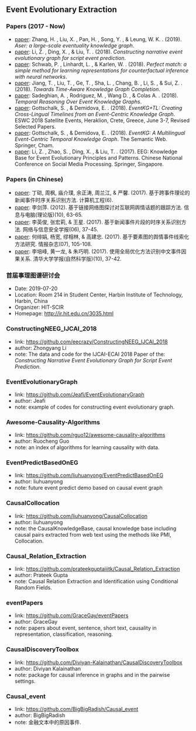 ## **Event Evolutionary Extraction**


### Papers (2017 - Now)
  * [paper](https://arxiv.org/abs/1905.00270): Zhang, H. , Liu, X. , Pan, H. , Song, Y. , & Leung, W. K. . (2019). *Aser: a large-scale eventuality knowledge graph*.
  * [paper](https://arxiv.org/abs/1805.05081): Li, Z. , Ding, X. , & Liu, T. . (2018). *Constructing narrative event evolutionary graph for script event prediction*.
  * [paper](https://arxiv.org/abs/1810.00656v1): Schwab, P. , Linhardt, L. , & Karlen, W. . (2018). *Perfect match: a simple method for learning representations for counterfactual inference with neural networks*.
  * [paper](https://paperswithcode.com/paper/towards-time-aware-knowledge-graph-completion): Jiang, T. , Liu, T. , Ge, T. , Sha, L. , Chang, B. , Li, S. , & Sui, Z. . (2018). *Towards Time-Aware Knowledge Graph Completion*.
  * [paper](https://dsr.cise.ufl.edu/temporal-reasoning-over-event-knowledge-graphs/): Sadeghian, A. , Rodriguez, M. , Wang D. , & Colas A. . (2018). *Temporal Reasoning Over Event Knowledge Graphs*.
  * [paper](https://link.springer.com/chapter/10.1007/978-3-319-98192-5_31): Gottschalk, S. , & Demidova, E. . (2018). *EventKG+TL: Creating Cross-Lingual Timelines from an Event-Centric Knowledge Graph*. ESWC 2018 Satellite Events, Heraklion, Crete, Greece, June 3-7, Revised Selected Papers. 
  * [paper](https://www.researchgate.net/publication/325529405_EventKG_A_Multilingual_Event-Centric_Temporal_Knowledge_Graph): Gottschalk, S. , & Demidova, E. . (2018). *EventKG: A Multilingual Event-Centric Temporal Knowledge Graph*. The Semantic Web. Springer, Cham.
  * [paper](https://link.springer.com/chapter/10.1007/978-981-10-6805-8_4): Li, Z. , Zhao, S. , Ding, X. , & Liu, T. . (2017). EEG: Knowledge Base for Event Evolutionary Principles and Patterns. Chinese National Conference on Social Media Processing. Springer, Singapore.

### Papers (in Chinese)
  * [paper](http://www.cnki.com.cn/Article/CJFDTOTAL-JSJC201706031.htm): 丁硙, 周枫, 庙介璞, 余正涛, 周兰江, & 严馨. (2017). 基于跨事件理论的新闻事件时序关系识别方法. 计算机工程(6).
  * [paper](http://www.cnki.com.cn/Article/CJFDTotal-XXDL201210040.htm): 李剑萍. (2012). 基于链接网络图探讨对互联网舆情话题的跟踪方法. 信息与电脑(理论版)(10), 63-65.
  * [paper](http://www.cnki.com.cn/Article/CJFDTotal-WXAQ201706004.htm): 李英俊, 张宏莉, & 王星. (2017). 基于新闻事件片段的时序关系识别方法. 网络与信息安全学报(06), 37-45.
  * [paper](http://www.cnki.com.cn/Article/CJFDTOTAL-QBZZ201707018.htm): 何绯娟, 杨宽, 缪相林, & 高建忠. (2017). 基于要素图的舆情事件线索化方法研究. 情报杂志(07), 105-108.
  * [paper](http://www.cnki.com.cn/Article/CJFDTOTAL-QHXB201710006.htm): 李培峰, 黄一龙, & 朱巧明. (2017). 使用全局优化方法识别中文事件因果关系. 清华大学学报(自然科学版)(10), 37-42.
  
### 首届事理图谱研讨会
  * Date: 2019-07-20
  * Location:  Room 214 in Student Center, Harbin Institute of Technology, Harbin, China
  * Organizer: HIT-SCIR
  * Homepage: http://ir.hit.edu.cn/3035.html

### ConstructingNEEG_IJCAI_2018
  * link: https://github.com/eecrazy/ConstructingNEEG_IJCAI_2018
  * author: Zhongyang Li 
  * note: The data and code for the IJCAI-ECAI 2018 Paper of the: *Constructing Narrative Event Evolutionary Graph for Script Event Prediction*.

### EventEvolutionaryGraph
  * link: https://github.com/Jeafi/EventEvolutionaryGraph
  * author: Jeafi
  * note: example of codes for constructing event evolutionary graph.

### Awesome-Causality-Algorithms
  * link: https://github.com/rguo12/awesome-causality-algorithms
  * author: Ruocheng Guo 
  * note: an index of algorithms for learning causality with data.

### EventPredictBasedOnEG
  * link: https://github.com/liuhuanyong/EventPredictBasedOnEG
  * author: liuhuanyong
  * note: future event predict demo based on causal event graph

### CausalCollocation
  * link: https://github.com/liuhuanyong/CausalCollocation
  * author: liuhuanyong
  * note: the CausalKnowledgeBase, causal knowledge base including causal pairs extracted from web text using the methods like PMI, Collocation.
  
### Causal_Relation_Extraction
  * link: https://github.com/prateekguptaiiitk/Causal_Relation_Extraction
  * author: Prateek Gupta 
  * note: Causal Relation Extraction and Identification using Conditional Random Fields.
  
### eventPapers
  * link: https://github.com/GraceGay/eventPapers
  * author: GraceGay
  * note: papers about event, sentence, short text, causality in representation, classification, reasoning.
  
### CausalDiscoveryToolbox
  * link: https://github.com/Diviyan-Kalainathan/CausalDiscoveryToolbox
  * author: Diviyan Kalainathan
  * note: package for causal inference in graphs and in the pairwise settings.
  
### Causal_event
  * link: https://github.com/BigBigRadish/Causal_event
  * author: BigBigRadish
  * note: 金融文本中的原因事件.

